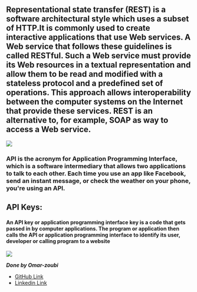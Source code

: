 ## Representational state transfer (REST) is a software architectural style which uses a subset of HTTP.It is commonly used to create interactive applications that use Web services. A Web service that follows these guidelines is called RESTful. Such a Web service must provide its Web resources in a textual representation and allow them to be read and modified with a stateless protocol and a predefined set of operations. This approach allows interoperability between the computer systems on the Internet that provide these services. REST is an alternative to, for example, SOAP as way to access a Web service.

![](https://api.zestard.com/wp-content/uploads/2015/12/What-is-Rest-API-02-1.jpg)

### API is the acronym for Application Programming Interface, which is a software intermediary that allows two applications to talk to each other. Each time you use an app like Facebook, send an instant message, or check the weather on your phone, you're using an API.
## API Keys:
#### An API key or application programming interface key is a code that gets passed in by computer applications. The program or application then calls the API or application programming interface to identify its user, developer or calling program to a website
![](https://cloud.google.com/endpoints/docs/images/api_keys_overview.png)

***Done by Omar-zoubi***
- [GitHub Link](https://github.com/Omar-zoubi)
- [Linkedin Link](https://www.linkedin.com/in/omar-alzoubi-54034bb4/)